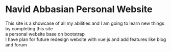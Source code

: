 # Navid Abbasian Personal Website
This site is a showcase of all my abilities and I am going to learn new things by completing this site <br>
a personal website base on bootstrap <br>
I have plan for future redesign website with vue js and add features like blog and forum
